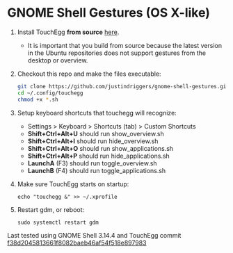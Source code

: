 GNOME Shell Gestures (OS X-like)
================

1. Install TouchEgg **from source** [here](https://github.com/JoseExposito/touchegg/tree/master/touchegg).
	* It is important that you build from source because the latest version in the Ubuntu repositories does not support gestures from the desktop or overview.
2. Checkout this repo and make the files executable:

	```bash
	git clone https://github.com/justindriggers/gnome-shell-gestures.git ~/.config/touchegg
	cd ~/.config/touchegg
	chmod +x *.sh
	```
3. Setup keyboard shortcuts that touchegg will recognize:
	* Settings > Keyboard > Shortcuts (tab) > Custom Shortcuts
	* **Shift+Ctrl+Alt+U** should run show_overview.sh
	* **Shift+Ctrl+Alt+I** should run hide_overview.sh
	* **Shift+Ctrl+Alt+O** should run show_applications.sh
	* **Shift+Ctrl+Alt+P** should run hide_applications.sh
	* **LaunchA** (F3) should run toggle_overview.sh
	* **LaunchB** (F4) should run toggle_applications.sh
4. Make sure TouchEgg starts on startup:
	```
    echo "touchegg &" >> ~/.xprofile
    ```
5. Restart gdm, or reboot:
	```
    sudo systemctl restart gdm
    ```
    

Last tested using GNOME Shell 3.14.4 and TouchEgg commit [f38d2045813661f8082baeb46af54f518e897983](https://github.com/JoseExposito/touchegg/tree/f38d2045813661f8082baeb46af54f518e897983)
